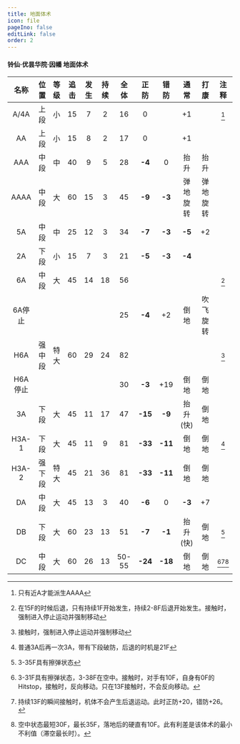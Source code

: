 ```yaml
---
title: 地面体术
icon: file
pageIno: false
editLink: false
order: 2
---
```

#### 铃仙·优昙华院·因幡 地面体术

|  名称   |  位置  | 等级  | 追击  | 发生  | 持续  | 全体  |  正防   |  错防   |   通常   |   打康   |     注释     |
| :-----: | :----: | :---: | :---: | :---: | :---: | :---: | :-----: | :-----: | :------: | :------: | :----------: |
|  A/4A   |  上段  |  小   |  15   |   7   |   2   |  16   |    0    |         |    +1    |          |     [^1]     |
|   AA    |  上段  |  小   |  15   |   8   |   2   |  17   |    0    |         |    +1    |          |              |
|   AAA   |  中段  |  中   |  40   |   9   |   5   |  28   | **-4**  |    0    |   抬升   |   抬升   |              |
|  AAAA   |  中段  |  大   |  60   |  15   |   3   |  45   | **-9**  | **-3**  | 弹地旋转 | 弹地旋转 |              |
|   5A    |  中段  |  中   |  25   |  12   |   3   |  34   | **-7**  | **-3**  |  **-5**  |    +2    |              |
|   2A    |  下段  |  小   |  15   |   7   |   3   |  21   | **-5**  | **-3**  |  **-4**  |          |              |
|   6A    |  中段  |  大   |  45   |  14   |  18   |  56   |         |         |          |          |     [^2]     |
| 6A停止  |        |       |       |       |       |  25   | **-4**  |   +2    |   倒地   | 吹飞旋转 |              |
|   H6A   | 强中段 | 特大  |  60   |  29   |  24   |  82   |         |         |          |          |     [^3]     |
| H6A停止 |        |       |       |       |       |  30   | **-3**  |   +19   |   倒地   |   倒地   |              |
|   3A    |  下段  |  大   |  45   |  11   |  17   |  47   | **-15** | **-9**  | 抬升(快) |   倒地   |              |
|  H3A-1  |  下段  |  大   |  45   |  11   |   9   |  81   | **-33** | **-11** |   倒地   |   倒地   |     [^4]     |
|  H3A-2  | 强下段 | 特大  |  45   |  21   |  36   |  81   | **-33** | **-11** |   倒地   |   倒地   |              |
|   DA    |  中段  |  大   |  45   |  13   |   3   |  40   | **-6**  |    0    |  **-3**  |    +7    |              |
|   DB    |  下段  |  大   |  60   |  23   |  13   |  51   | **-7**  | **-1**  | 抬升(快) |   倒地   |     [^5]     |
|   DC    |  中段  |  大   |  60   |  26   |  13   | 50-55 | **-24** | **-18** |   倒地   |   倒地   | [^6][^7][^8] |


[^1]: 只有近A才能派生AAAA
[^2]: 在15F的时候后退，只有持续1F开始发生，持续2-8F后退开始发生。接触时，强制进入停止运动并强制移动
[^3]: 接触时，强制进入停止运动并强制移动
[^4]: 普通3A后再一次3A，带有下段破防，后退的时机是21F
[^5]: 3-35F具有擦弹状态
[^6]: 3-31F具有擦弹状态，3-38F在空中。接触时，对手有10F，自身有0F的Hitstop，接触时，反向移动。只在13F接触时，不会反向移动。
[^7]: 持续13F的瞬间接触时，机体不会产生后退运动。此时正防+20，错防+26。
[^8]: 空中状态最短30F，最长35F，落地后的硬直有10F。此有利差是该体术的最小不利值（滞空最长时）。


